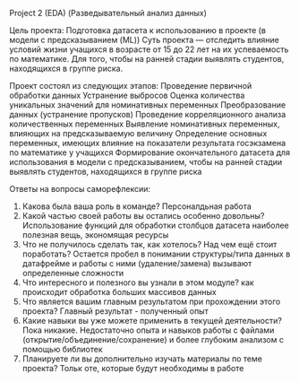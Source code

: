 Project 2 (EDA)
(Разведывательный анализ данных)

Цель проекта:
Подготовка датасета к использованию в проекте (в модели с предсказыванием (ML))
Суть проекта — отследить влияние условий жизни учащихся в возрасте от 15 до 22 лет на их успеваемость по математике.
Для того, чтобы на ранней стадии выявлять студентов, находящихся в группе риска.

Проект состоял из следующих этапов:
	Проведение первичной обработки данных
	Устранение выбросов
	Оценка количества уникальных значений для номинативных переменных
	Преобразование данных (устранение пропусков)
	Проведение корреляционного анализа количественных переменных
	Выявление номинативных переменных, влияющих на предсказываемую величину
	Определение основных переменных, имеющих влияние на показатели результата госэкзамена по математике у учащихся
	Формирование окончательного датасета для использования в модели с предсказыванием, чтобы на ранней стадии выявлять студентов, находящихся в группе риска

Ответы на вопросы саморефлексии:
1. Какова была ваша роль в команде?
Персоналдьная работа
2. Какой частью своей работы вы остались особенно довольны?
Использование функций для обработки столбцов датасета наиболее полезная вещь, экономящая ресурсы
3. Что не получилось сделать так, как хотелось? Над чем ещё стоит поработать?
Остается пробел в понимании структуры/типа данных в датафрейме и работы с ними (удаление/замена) вызывают определенные сложности
4. Что интересного и полезного вы узнали в этом модуле?
как происходит обработка больших массивов данных
5. Что является вашим главным результатом при прохождении этого проекта?
Главный результат - полученный опыт
6. Какие навыки вы уже можете применить в текущей деятельности?
Пока никакие. Недостаточно опыта и навыков работы с файлами (открытие/объединение/сохранение) и более глубоким анализом с помощью библиотек
7. Планируете ли вы дополнительно изучать материалы по теме проекта?
Тольк оте, которые будут необходимы в работе
